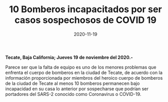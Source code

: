 ﻿---
layout: blog
title:  "10 Bomberos incapacitados por ser casos sospechosos de COVID 19"
date:   2020-11-19
categories: tecate
permalink: /:categories/:title:output_ext
image: /img/logos/logocnr.jpg
alt: "10 Bomberos incapacitados por ser casos sospechosos de COVID 19"
autor: "CNR Noticias - Canal 73"
---


**Tecate, Baja California;  Jueves 19 de noviembre del 2020.-**


Parece ser que la falta de equipo es uno de los menores problemas que enfrenta el cuerpo de bomberos en la ciudad de Tecate, de acuerdo con la información proporcionada por miembros del heroico cuerpo de bomberos de la ciudad de Tecate al menos 10 bomberos permanecen bajo incapacidad en su casa lo anterior por sospecharse que podrían ser portadores del SARS-2 conocido como Coronavirus o COVID-19.